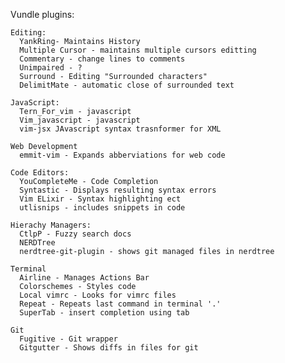 Vundle plugins:
    
    Editing:
      YankRing- Maintains History
      Multiple Cursor - maintains multiple cursors editting
      Commentary - change lines to comments
      Unimpaired - ?
      Surround - Editing "Surrounded characters"
      DelimitMate - automatic close of surrounded text

    JavaScript:
      Tern_For_vim - javascript
      Vim_javascript - javascript
      vim-jsx JAvascript syntax trasnformer for XML

    Web Development
      emmit-vim - Expands abberviations for web code
  
    Code Editors:
      YouCompleteMe - Code Completion
      Syntastic - Displays resulting syntax errors
      Vim ELixir - Syntax highlighting ect
      utlisnips - includes snippets in code

    Hierachy Managers:
      CtlpP - Fuzzy search docs
      NERDTree
      nerdtree-git-plugin - shows git managed files in nerdtree

    Terminal
      Airline - Manages Actions Bar
      Colorschemes - Styles code
      Local vimrc - Looks for vimrc files
      Repeat - Repeats last command in terminal '.'
      SuperTab - insert completion using tab

    Git
      Fugitive - Git wrapper
      Gitgutter - Shows diffs in files for git
